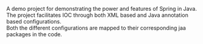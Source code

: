 A demo project for demonstrating the power and features of Spring in Java.  
The project facilitates IOC through both XML based and Java annotation based configurations.  
Both the different configurations are mapped to their corresponding jaa packages in the code.
